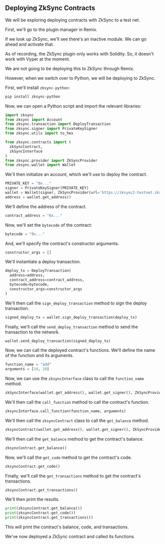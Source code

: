 ## Deploying ZkSync Contracts

We will be exploring deploying contracts with ZkSync to a test net.

First, we'll go to the plugin manager in Remix.

If we look up ZkSync, we'll see there's an inactive module. We can go ahead and activate that.

As of recording, the ZkSync plugin only works with Solidity. So, it doesn't work with Vyper at the moment.

We are not going to be deploying this to ZkSync through Remix.

However, when we switch over to Python, we will be deploying to ZkSync.

First, we'll install `zksync-python`:

```bash
pip install zksync-python
```

Now, we can open a Python script and import the relevant libraries:

```python
import zksync
from zksync import Account
from zksync.transaction import DeployTransaction
from zksync.signer import PrivateKeySigner
from zksync.utils import to_hex

from zksync.contracts import (
  zkSyncContract,
  zkSyncInterface
)
from zksync.provider import ZkSyncProvider
from zksync.wallet import Wallet
```

We'll then initialize an account, which we'll use to deploy the contract.

```python
PRIVATE_KEY = "0x..."
signer = PrivateKeySigner(PRIVATE_KEY)
wallet = Wallet(signer, ZkSyncProvider(url='https://zksync2-testnet.zksync.io/'))
address = wallet.get_address()
```

We'll define the address of the contract.

```python
contract_address = "0x..."
```

Now, we'll set the `bytecode` of the contract:

```python
bytecode = "0x..."
```

And, we'll specify the contract's constructor arguments.

```python
constructor_args = []
```

We'll instantiate a deploy transaction.

```python
deploy_tx = DeployTransaction(
  address=address,
  contract_address=contract_address,
  bytecode=bytecode,
  constructor_args=constructor_args
)
```

We'll then call the `sign_deploy_transaction` method to sign the deploy transaction.

```python
signed_deploy_tx = wallet.sign_deploy_transaction(deploy_tx)
```

Finally, we'll call the `send_deploy_transaction` method to send the transaction to the network.

```python
wallet.send_deploy_transaction(signed_deploy_tx)
```

Now, we can call the deployed contract's functions. We'll define the name of the function and its arguments.

```python
function_name = "add"
arguments = [10, 20]
```

Now, we can use the `zksyncInterface` class to call the `function_name` method.

```python
zkSyncInterface(wallet.get_address(), wallet.get_signer(), ZkSyncProvider(url='https://zksync2-testnet.zksync.io/'))
```

We'll then call the `call_function` method to call the contract's function.

```python
zksyncInterface.call_function(function_name, arguments)
```

We'll then call the `zksyncContract` class to call the `get_balance` method.

```python
zksyncContract(wallet.get_address(), wallet.get_signer(), ZkSyncProvider(url='https://zksync2-testnet.zksync.io/'))
```

We'll then call the `get_balance` method to get the contract's balance.

```python
zksyncContract.get_balance()
```

Now, we'll call the `get_code` method to get the contract's code.

```python
zksyncContract.get_code()
```

Finally, we'll call the `get_transactions` method to get the contract's transactions.

```python
zksyncContract.get_transactions()
```

We'll then print the results.

```python
print(zksyncContract.get_balance())
print(zksyncContract.get_code())
print(zksyncContract.get_transactions())
```

This will print the contract's balance, code, and transactions.

We've now deployed a ZkSync contract and called its functions.
